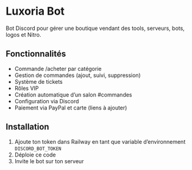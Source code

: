 # Luxoria Bot

Bot Discord pour gérer une boutique vendant des tools, serveurs, bots, logos et Nitro.

## Fonctionnalités

- Commande /acheter par catégorie
- Gestion de commandes (ajout, suivi, suppression)
- Système de tickets
- Rôles VIP
- Création automatique d’un salon #commandes
- Configuration via Discord
- Paiement via PayPal et carte (liens à ajouter)

## Installation

1. Ajoute ton token dans Railway en tant que variable d’environnement `DISCORD_BOT_TOKEN`
2. Déploie ce code
3. Invite le bot sur ton serveur